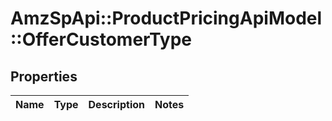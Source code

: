 # AmzSpApi::ProductPricingApiModel::OfferCustomerType

## Properties
Name | Type | Description | Notes
------------ | ------------- | ------------- | -------------


